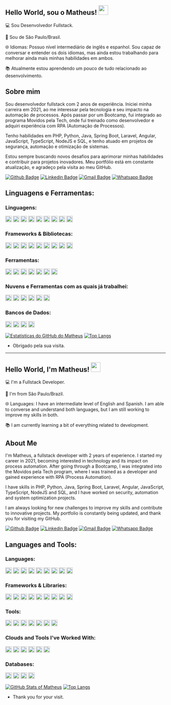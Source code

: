 ## Hello World, sou o Matheus! <img src=https://github.com/TheDudeThatCode/TheDudeThatCode/blob/master/Assets/Earth.gif width="30">

:computer: Sou Desenvolvedor Fullstack.

:house_with_garden: Sou de São Paulo/Brasil.

:globe_with_meridians: Idiomas: Possuo nível intermediário de inglês e espanhol. Sou capaz de conversar e entender os dois idiomas, mas ainda estou trabalhando para melhorar ainda mais minhas habilidades em ambos.

:books: Atualmente estou aprendendo um pouco de tudo relacionado ao desenvolvimento.

## Sobre mim
Sou desenvolvedor fullstack com 2 anos de experiência. Iniciei minha carreira em 2021, ao me interessar pela tecnologia e seu impacto na automação de processos. Após passar por um Bootcamp, fui integrado ao programa Movidos pela Tech, onde fui treinado como desenvolvedor e adquiri experiência com RPA (Automação de Processos).

Tenho habilidades em PHP, Python, Java, Spring Boot, Laravel, Angular, JavaScript, TypeScript, NodeJS e SQL, e tenho atuado em projetos de segurança, automação e otimização de sistemas.

Estou sempre buscando novos desafios para aprimorar minhas habilidades e contribuir para projetos inovadores. Meu portfólio está em constante atualização, e agradeço pela visita ao meu GitHub.

[![Github Badge](https://img.shields.io/badge/-Github-000?style=flat-square&logo=Github&logoColor=white&link=https://www.github.com/matheusflorencio17/)](https://www.github.com/matheusflorencio17/) [![Linkedin Badge](https://img.shields.io/badge/-LinkedIn-blue?style=flat-square&logo=Linkedin&logoColor=white&link=https://www.linkedin.com/in/matheusflorenciofeitosa/)](https://www.linkedin.com/in/matheusflorenciofeitosa/) [![Gmail Badge](https://img.shields.io/badge/Gmail-D14836?style=for-the-badge&logo=gmail&logoColor=white&link=mailto:matheusflorencio78@gmail.com)](mailto:matheusflorencio78@gmail.com) [![Whatsapp Badge](https://img.shields.io/badge/Whatsapp-25D366?style=for-the-badge&logo=whatsapp&logoColor=white&link=https://wa.me/5511913353526)](https://wa.me/5511913353526)

## Linguagens e Ferramentas:

### Linguagens:
<code><img height="20" src="https://img.shields.io/badge/Java-ED8B00?style=for-the-badge&logo=java&logoColor=white"></code>
<code><img height="20" src="https://img.shields.io/badge/Spring-6DB33F?style=for-the-badge&logo=spring&logoColor=white"></code>
<code><img height="20" src="https://img.shields.io/badge/JavaScript-323330?style=for-the-badge&logo=javascript&logoColor=F7DF1E"></code>
<code><img height="20" src="https://img.shields.io/badge/TypeScript-007ACC?style=for-the-badge&logo=typescript&logoColor=white"></code>
<code><img height="20" src="https://img.shields.io/badge/HTML-239120?style=for-the-badge&logo=html5&logoColor=white"></code>
<code><img height="20" src="https://img.shields.io/badge/CSS-239120?&style=for-the-badge&logo=css3&logoColor=white"></code>
<code><img height="20" src="https://img.shields.io/badge/PHP-777BB4?style=for-the-badge&logo=php&logoColor=white"></code>
<code><img height="20" src="https://img.shields.io/badge/Python-3776AB?style=for-the-badge&logo=python&logoColor=white"></code>
<code><img height="20" src="https://img.shields.io/badge/JSON-000000?style=for-the-badge&logo=json&logoColor=white"></code>

### Frameworks & Bibliotecas:
<code><img height="20" src="https://img.shields.io/badge/Angular-DD0031?style=for-the-badge&logo=Angular&logoColor=white"></code>
<code><img height="20" src="https://img.shields.io/badge/Bootstrap-563D7C?style=for-the-badge&logo=Bootstrap&logoColor=white"></code>
<code><img height="20" src="https://img.shields.io/badge/Express-000000?style=for-the-badge&logo=express&logoColor=white"></code>
<code><img height="20" src="https://img.shields.io/badge/Node.js-339933?style=for-the-badge&logo=Node.js&logoColor=white"></code>
<code><img height="20" src="https://img.shields.io/badge/Next.js-000000?style=for-the-badge&logo=Next.js&logoColor=white"></code>
<code><img height="20" src="https://img.shields.io/badge/Fastify-000000?style=for-the-badge&logo=fastify&logoColor=white"></code>
<code><img height="20" src="https://img.shields.io/badge/axios-5A29E1?style=for-the-badge&logo=axios&logoColor=white"></code>
<code><img height="20" src="https://img.shields.io/badge/JUnit-25A162?style=for-the-badge&logo=JUnit&logoColor=white"></code>
<code><img height="20" src="https://img.shields.io/badge/Laravel-FF2D20?style=for-the-badge&logo=Laravel&logoColor=white"></code>

### Ferramentas:
<code><img height="20" src="https://img.shields.io/badge/Postman-FF6C37?style=for-the-badge&logo=Postman&logoColor=white"></code>
<code><img height="20" src="https://img.shields.io/badge/Docker-2496ED?style=for-the-badge&logo=docker&logoColor=white"></code>
<code><img height="20" src="https://img.shields.io/badge/Jenkins-D24939?style=for-the-badge&logo=Jenkins&logoColor=white"></code>
<code><img height="20" src="https://img.shields.io/badge/Power_BI-F2C811?style=for-the-badge&logo=Power-BI&logoColor=white"></code>
<code><img height="20" src="https://img.shields.io/badge/Redis-DD0031?style=for-the-badge&logo=redis&logoColor=white"></code>
<code><img height="20" src="https://img.shields.io/badge/selenium-43B02A?style=for-the-badge&logo=selenium&logoColor=white"></code>
<code><img height="20" src="https://img.shields.io/badge/Puppeteer-000000?style=for-the-badge&logo=puppeteer&logoColor=white"></code>

### Nuvens e Ferramentas com as quais já trabalhei:
<code><img height="20" src="https://img.shields.io/badge/AWS-232F3E?style=for-the-badge&logo=Amazon-AWS&logoColor=white"></code>
<code><img height="20" src="https://img.shields.io/badge/Google%20Cloud-4285F4?style=for-the-badge&logo=Google-Cloud&logoColor=white"></code>
<code><img height="20" src="https://img.shields.io/badge/Kubernetes-326CE5?style=for-the-badge&logo=kubernetes&logoColor=white"></code>
<code><img height="20" src="https://img.shields.io/badge/Azure-0089D6?style=for-the-badge&logo=Microsoft-Azure&logoColor=white"></code>
<code><img height="20" src="https://img.shields.io/badge/Salesforce-00A1E0?style=for-the-badge&logo=salesforce&logoColor=white"></code>
<code><img height="20" src="https://img.shields.io/badge/SAP-003D57?style=for-the-badge&logo=SAP&logoColor=white"></code>

### Bancos de Dados:
<code><img height="20" src="https://img.shields.io/badge/MongoDB-4EA94B?style=for-the-badge&logo=mongodb&logoColor=white"></code>
<code><img height="20" src="https://img.shields.io/badge/MySQL-005C84?style=for-the-badge&logo=mysql&logoColor=white"></code>
<code><img height="20" src="https://img.shields.io/badge/dbeaver-382923?style=for-the-badge&logo=dbeaver&logoColor=white"></code>
<code><img height="20" src="https://img.shields.io/badge/redis-%23DD0031.svg?&style=for-the-badge&logo=redis&logoColor=white"></code>

[![Estatísticas do GitHub do Matheus](https://github-readme-stats.vercel.app/api?username=matheusflorencio17)](https://github.com/matheusflorencio17/github-readme-stats)
[![Top Langs](https://github-readme-stats.vercel.app/api/top-langs/?username=matheusflorencio17&layout=compact)](https://github.com/matheusflorencio17/github-readme-stats)

- Obrigado pela sua visita.

-----------------------------------------------------------------------------------------------------------------------------------------------------------------------------------

## Hello World, I'm Matheus! <img src="https://github.com/TheDudeThatCode/TheDudeThatCode/blob/master/Assets/Earth.gif" width="30">

:computer: I'm a Fullstack Developer.

:house_with_garden: I'm from São Paulo/Brazil.

:globe_with_meridians: Languages: I have an intermediate level of English and Spanish. I am able to converse and understand both languages, but I am still working to improve my skills in both.

:books: I am currently learning a bit of everything related to development.

## About Me
I'm Matheus, a fullstack developer with 2 years of experience. I started my career in 2021, becoming interested in technology and its impact on process automation. After going through a Bootcamp, I was integrated into the Movidos pela Tech program, where I was trained as a developer and gained experience with RPA (Process Automation).

I have skills in PHP, Python, Java, Spring Boot, Laravel, Angular, JavaScript, TypeScript, NodeJS and SQL, and I have worked on security, automation and system optimization projects.

I am always looking for new challenges to improve my skills and contribute to innovative projects. My portfolio is constantly being updated, and thank you for visiting my GitHub.

[![Github Badge](https://img.shields.io/badge/-Github-000?style=flat-square&logo=Github&logoColor=white&link=https://www.github.com/matheusflorencio17/)](https://www.github.com/matheusflorencio17/) [![Linkedin Badge](https://img.shields.io/badge/-LinkedIn-blue?style=flat-square&logo=Linkedin&logoColor=white&link=https://www.linkedin.com/in/matheusflorenciofeitosa/)](https://www.linkedin.com/in/matheusflorenciofeitosa/) [![Gmail Badge](https://img.shields.io/badge/Gmail-D14836?style=for-the-badge&logo=gmail&logoColor=white&link=mailto:matheusflorencio78@gmail.com)](mailto:matheusflorencio78@gmail.com) [![Whatsapp Badge](https://img.shields.io/badge/Whatsapp-25D366?style=for-the-badge&logo=whatsapp&logoColor=white&link=https://wa.me/5511913353526)](https://wa.me/5511913353526)

## Languages and Tools:

### Languages:
<code><img height="20" src="https://img.shields.io/badge/Java-ED8B00?style=for-the-badge&logo=java&logoColor=white"></code>
<code><img height="20" src="https://img.shields.io/badge/Spring-6DB33F?style=for-the-badge&logo=spring&logoColor=white"></code>
<code><img height="20" src="https://img.shields.io/badge/JavaScript-323330?style=for-the-badge&logo=javascript&logoColor=F7DF1E"></code>
<code><img height="20" src="https://img.shields.io/badge/TypeScript-007ACC?style=for-the-badge&logo=typescript&logoColor=white"></code>
<code><img height="20" src="https://img.shields.io/badge/HTML-239120?style=for-the-badge&logo=html5&logoColor=white"></code>
<code><img height="20" src="https://img.shields.io/badge/CSS-239120?&style=for-the-badge&logo=css3&logoColor=white"></code>
<code><img height="20" src="https://img.shields.io/badge/PHP-777BB4?style=for-the-badge&logo=php&logoColor=white"></code>
<code><img height="20" src="https://img.shields.io/badge/Python-3776AB?style=for-the-badge&logo=python&logoColor=white"></code>
<code><img height="20" src="https://img.shields.io/badge/JSON-000000?style=for-the-badge&logo=json&logoColor=white"></code>

### Frameworks & Libraries:
<code><img height="20" src="https://img.shields.io/badge/Angular-DD0031?style=for-the-badge&logo=Angular&logoColor=white"></code>
<code><img height="20" src="https://img.shields.io/badge/Bootstrap-563D7C?style=for-the-badge&logo=Bootstrap&logoColor=white"></code>
<code><img height="20" src="https://img.shields.io/badge/Express-000000?style=for-the-badge&logo=express&logoColor=white"></code>
<code><img height="20" src="https://img.shields.io/badge/Node.js-339933?style=for-the-badge&logo=Node.js&logoColor=white"></code>
<code><img height="20" src="https://img.shields.io/badge/Next.js-000000?style=for-the-badge&logo=Next.js&logoColor=white"></code>
<code><img height="20" src="https://img.shields.io/badge/Fastify-000000?style=for-the-badge&logo=fastify&logoColor=white"></code>
<code><img height="20" src="https://img.shields.io/badge/axios-5A29E1?style=for-the-badge&logo=axios&logoColor=white"></code>
<code><img height="20" src="https://img.shields.io/badge/JUnit-25A162?style=for-the-badge&logo=JUnit&logoColor=white"></code>
<code><img height="20" src="https://img.shields.io/badge/Laravel-FF2D20?style=for-the-badge&logo=Laravel&logoColor=white"></code>

### Tools:
<code><img height="20" src="https://img.shields.io/badge/Postman-FF6C37?style=for-the-badge&logo=Postman&logoColor=white"></code>
<code><img height="20" src="https://img.shields.io/badge/Docker-2496ED?style=for-the-badge&logo=docker&logoColor=white"></code>
<code><img height="20" src="https://img.shields.io/badge/Jenkins-D24939?style=for-the-badge&logo=Jenkins&logoColor=white"></code>
<code><img height="20" src="https://img.shields.io/badge/Power_BI-F2C811?style=for-the-badge&logo=Power-BI&logoColor=white"></code>
<code><img height="20" src="https://img.shields.io/badge/Redis-DD0031?style=for-the-badge&logo=redis&logoColor=white"></code>
<code><img height="20" src="https://img.shields.io/badge/selenium-43B02A?style=for-the-badge&logo=selenium&logoColor=white"></code>
<code><img height="20" src="https://img.shields.io/badge/Puppeteer-000000?style=for-the-badge&logo=puppeteer&logoColor=white"></code>

### Clouds and Tools I've Worked With:
<code><img height="20" src="https://img.shields.io/badge/AWS-232F3E?style=for-the-badge&logo=Amazon-AWS&logoColor=white"></code>
<code><img height="20" src="https://img.shields.io/badge/Google%20Cloud-4285F4?style=for-the-badge&logo=Google-Cloud&logoColor=white"></code>
<code><img height="20" src="https://img.shields.io/badge/Kubernetes-326CE5?style=for-the-badge&logo=kubernetes&logoColor=white"></code>
<code><img height="20" src="https://img.shields.io/badge/Azure-0089D6?style=for-the-badge&logo=Microsoft-Azure&logoColor=white"></code>
<code><img height="20" src="https://img.shields.io/badge/Salesforce-00A1E0?style=for-the-badge&logo=salesforce&logoColor=white"></code>
<code><img height="20" src="https://img.shields.io/badge/SAP-003D57?style=for-the-badge&logo=SAP&logoColor=white"></code>

### Databases:
<code><img height="20" src="https://img.shields.io/badge/MongoDB-4EA94B?style=for-the-badge&logo=mongodb&logoColor=white"></code>
<code><img height="20" src="https://img.shields.io/badge/MySQL-005C84?style=for-the-badge&logo=mysql&logoColor=white"></code>
<code><img height="20" src="https://img.shields.io/badge/dbeaver-382923?style=for-the-badge&logo=dbeaver&logoColor=white"></code>
<code><img height="20" src="https://img.shields.io/badge/redis-%23DD0031.svg?&style=for-the-badge&logo=redis&logoColor=white"></code>

[![GitHub Stats of Matheus](https://github-readme-stats.vercel.app/api?username=matheusflorencio17)](https://github.com/matheusflorencio17/github-readme-stats)
[![Top Langs](https://github-readme-stats.vercel.app/api/top-langs/?username=matheusflorencio17&layout=compact)](https://github.com/matheusflorencio17/github-readme-stats)

- Thank you for your visit.
